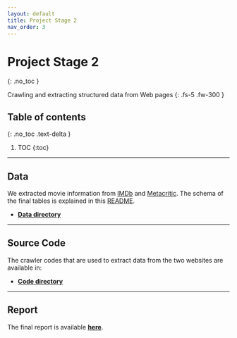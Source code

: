 ```yaml
---
layout: default
title: Project Stage 2
nav_order: 3
---
```


# Project Stage 2
{: .no_toc }

Crawling and extracting structured data from Web pages
{: .fs-5 .fw-300 }

## Table of contents
{: .no_toc .text-delta }

1. TOC
{:toc}

---

## Data

We extracted movie information from [IMDb](https://www.imdb.com/) and [Metacritic](https://www.metacritic.com/). The schema of the final tables is explained in this [README](https://github.com/chen-xanadu/cs839-website/blob/master/stage2/data/README.md).

- [**Data directory**](https://github.com/chen-xanadu/cs839-website/tree/master/stage2/data)

---

## Source Code

The crawler codes that are used to extract data from the two websites are available in:

- [**Code directory**](https://github.com/chen-xanadu/cs839-website/tree/master/stage2/src)

---

## Report

The final report is available [**here**](https://chen-xanadu.github.io/cs839-website/reports/stage1_report.pdf).
